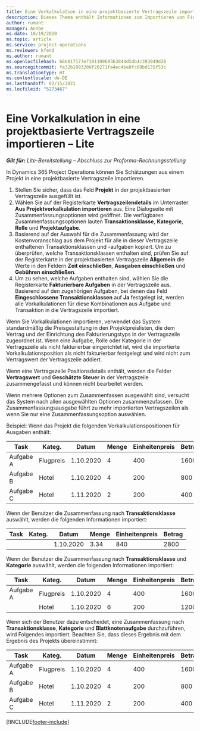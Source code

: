 ```yaml
---
title: Eine Vorkalkulation in eine projektbasierte Vertragszeile importieren – Lite
description: Dieses Thema enthält Informationen zum Importieren von Finanzvorkalkulationen aus einem Projekt in eine Vertragszeile.
author: rumant
manager: Annbe
ms.date: 10/19/2020
ms.topic: article
ms.service: project-operations
ms.reviewer: kfend
ms.author: rumant
ms.openlocfilehash: b6b017177e718110969363844d5db4c393949d28
ms.sourcegitcommit: fa32b1893286f20271fa4ec4be8fc68bd135f53c
ms.translationtype: HT
ms.contentlocale: de-DE
ms.lasthandoff: 02/15/2021
ms.locfileid: "5273467"
---
```

# <a name="import-an-estimate-to-a-project-based-contract-line---lite"></a>Eine Vorkalkulation in eine projektbasierte Vertragszeile importieren – Lite

_**Gilt für:** Lite-Bereitstellung – Abschluss zur Proforma-Rechnungsstellung_

In Dynamics 365 Project Operations können Sie Schätzungen aus einem Projekt in eine projektbasierte Vertragszeile importieren.

1. Stellen Sie sicher, dass das Feld **Projekt** in der projektbasierten Vertragszeile ausgefüllt ist.
2. Wählen Sie auf der Registerkarte **Vertragszeilendetails** im Unterraster **Aus Projektvorkalkulation importieren** aus. Eine Dialogseite mit Zusammenfassungsoptionen wird geöffnet. Die verfügbaren Zusammenfassungsoptionen lauten **Transaktionsklasse**, **Kategorie**, **Rolle** und **Projektaufgabe**.
3. Basierend auf der Auswahl für die Zusammenfassung wird der Kostenvoranschlag aus dem Projekt für alle in dieser Vertragszeile enthaltenen Transaktionsklassen und -aufgaben kopiert. Um zu überprüfen, welche Transaktionsklassen enthalten sind, prüfen Sie auf der Registerkarte in der projektbasierten Vertragszeile **Allgemein** die Werte in den Feldern **Zeit einschließen**, **Ausgaben einschließen** und **Gebühren einschließen**. 
4. Um zu sehen, welche Aufgaben enthalten sind, wählen Sie die Registerkarte **Fakturierbare Aufgaben** in der Vertragszeile aus. Basierend auf den zugehörigen Aufgaben, bei denen das Feld **Eingeschlossene Transaktionsklassen** auf **Ja** festgelegt ist, werden alle Vorkalkulationen für diese Kombinationen aus Aufgabe und Transaktion in die Vertragszeile importiert.

Wenn Sie Vorkalkulationen importieren, verwendet das System standardmäßig die Preisgestaltung in den Projektpreislisten, die dem Vertrag und der Einrichtung des Fakturierungstyps in der Vertragszeile zugeordnet ist. Wenn eine Aufgabe, Rolle oder Kategorie in der Vertragszeile als nicht fakturierbar eingerichtet ist, wird die importierte Vorkalkulationsposition als nicht fakturierbar festgelegt und wird nicht zum Vertragswert der Vertragszeile addiert.

Wenn eine Vertragszeile Positionsdetails enthält, werden die Felder **Vertragswert** und **Geschätzte Steuer** in der Vertragszeile zusammengefasst und können nicht bearbeitet werden.

Wenn mehrere Optionen zum Zusammenfassen ausgewählt sind, versucht das System nach allen ausgewählten Optionen zusammenzufassen. Die Zusammenfassungsausgabe führt zu mehr importierten Vertragszeilen als wenn Sie nur eine Zusammenfassungsoption auswählen.

Beispiel: Wenn das Projekt die folgenden Vorkalkulationspositionen für Ausgaben enthält:

| Task | Kateg. | Datum | Menge | Einheitenpreis | Betrag |
| --- | --- | --- | --- | --- | --- |
| Aufgabe A | Flugpreis | 1.10.2020 | 4 | 400 | 1600 |
| Aufgabe B | Hotel | 1.10.2020 | 4 | 200 | 800 |
| Aufgabe C | Hotel | 1.11.2020 | 2 | 200 | 400 |

Wenn der Benutzer die Zusammenfassung nach **Transaktionsklasse** auswählt, werden die folgenden Informationen importiert:

| Task | Kateg. | Datum | Menge | Einheitenpreis | Betrag |
| --- | --- | --- | --- | --- | --- |
| &nbsp; | &nbsp; | 1.10.2020 | 3.34 | 840 | 2800 |

Wenn der Benutzer die Zusammenfassung nach **Transaktionsklasse** und **Kategorie** auswählt, werden die folgenden Informationen importiert:

| Task | Kateg. | Datum | Menge | Einheitenpreis | Betrag |
| --- | --- | --- | --- | --- | --- |
| Aufgabe A | Flugpreis | 1.10.2020 | 4 | 400 | 1600 |
| &nbsp;| Hotel | 1.10.2020 | 6 | 200 | 1200 |

Wenn sich der Benutzer dazu entscheidet, eine Zusammenfassung nach **Transaktionsklasse**, **Kategorie** und **Blattknotenaufgabe** durchzuführen, wird Folgendes importiert. Beachten Sie, dass dieses Ergebnis mit dem Ergebnis des Projekts übereinstimmt:

| Task | Kateg. | Datum | Menge | Einheitenpreis | Betrag |
| --- | --- | --- | --- | --- | --- |
| Aufgabe A | Flugpreis | 1.10.2020 | 4 | 400 | 1600 |
| Aufgabe B | Hotel | 1.10.2020 | 4 | 200 | 800 |
| Aufgabe C | Hotel | 1.11.2020 | 2 | 200 | 400 |


[!INCLUDE[footer-include](../../includes/footer-banner.md)]